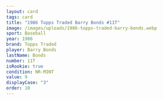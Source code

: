 ```yaml
---
layout: card
tags: card
title: "1986 Topps Traded Barry Bonds #11T"
image: /images/uploads/1986-topps-traded-barry-bonds.webp
sport: Baseball
year: 1986
brand: Topps Traded
player: Barry Bonds
lastName: Bonds
number: 11T
isRookie: true
condition: NR-MINT
value: 9
displayCase: "3"
order: 10
---
```

